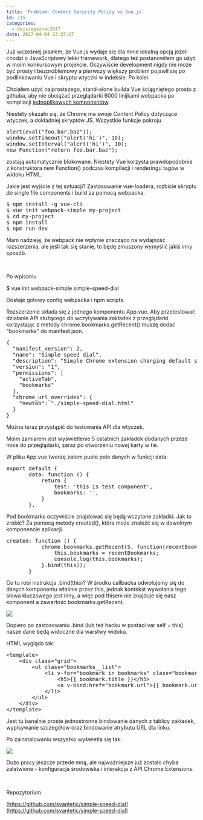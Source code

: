 ```yaml
---
title: 'Problem: Content Security Policy vs Vue.js'
id: 215
categories:
  - dajsiepoznac2017
date: 2017-04-04 23:37:17
---
```


Już wcześniej pisałem, że Vue.js wydaje się dla mnie idealną opcją jeżeli chodzi o JavaScriptowy lekki framework, dlatego też postanowiłem go użyć w moim konkursowym projekcie. Oczywiście development nigdy nie może być prosty i bezproblemowy a pierwszy większy problem pojawił się po podlinkowaniu Vue i skryptu wtyczki w indeksie. Po kolei.

Chciałem użyć najprostszego, stand-alone builda Vue ściągniętego prosto z githuba, aby nie obciążać przeglądarki 6000 linijkami webpacka po kompilacji [jednoplikowych komponentów](http://arkadiuszm.pl/2017/03/sfc-w-vuejs-na-przykladzie-listy-zadan/).

Niestety okazało się, że Chrome ma swoje Content Policy dotyczące wtyczek, a dokładniej skryptów JS. Wszystkie funkcje pokroju
<pre class="EnlighterJSRAW" data-enlighter-language="js">alert(eval("foo.bar.baz"));
window.setTimeout("alert('hi')", 10);
window.setInterval("alert('hi')", 10);
new Function("return foo.bar.baz");</pre>
zostają automatycznie blokowane. Niestety Vue korzysta prawdopodobnie z konstruktora new Function() podczas kompilacji i renderingu tagów w widoku HTML.

Jakie jest wyjście z tej sytuacji? Zastosowanie vue-loadera, rozbicie skryptu do single file components i build za pomocą webpacka.
<pre class="EnlighterJSRAW" data-enlighter-language="shell">$ npm install -g vue-cli
$ vue init webpack-simple my-project
$ cd my-project
$ npm install
$ npm run dev</pre>
Mam nadzieję, że webpack nie wpłynie znacząco na wydajność rozszerzenia, ale jeśli tak się stanie, to będę zmuszony wymyślić jakiś inny sposób.

&nbsp;

Po wpisaniu

$ vue init webpack-simple simple-speed-dial

Dostaje gotowy config webpacka i npm scripts.

Rozszerzenie składa się z jednego komponentu App.vue. Aby przetestować działanie API służącego do wczytywania zakładek z przeglądarki korzystając z metody chrome.bookmarks.getRecent() muszę dodać "bookmarks" do manifest.json.
<pre class="EnlighterJSRAW" data-enlighter-language="json" data-enlighter-highlight="8">{
  "manifest_version": 2,
  "name": "Simple speed dial",
  "description": "Simple Chrome extension changing default speed dial into something more awesome.",
  "version": "1",
  "permissions": [
    "activeTab",
    "bookmarks"
  ],
  "chrome_url_overrides": {
    "newtab": "./simple-speed-dial.html"
  }
}</pre>
Można teraz przystąpić do testowania API dla wtyczek.

Moim zamiarem jest wyświetlenie 5 ostatnich zakładek dodanych przeze mnie do przeglądarki, zaraz po otworzeniu nowej karty w tle.

W pliku App.vue tworzę zatem puste pole danych w funkcji data:
<pre class="EnlighterJSRAW" data-enlighter-language="null">export default {
       data: function () {
           return {
               test: 'this is test component',
               bookmarks: '',
           }
       },</pre>
Pod bookmarks oczywiście znajdować się będą wczytane zakładki. Jak to zrobić? Za pomocą metody created(), która może znaleźć się w dowolnym komponencie aplikacji.
<pre class="EnlighterJSRAW" data-enlighter-language="null">created: function () {
           chrome.bookmarks.getRecent(5, function(recentBookmarks) {
               this.bookmarks = recentBookmarks;
               console.log(this.bookmarks);
           }.bind(this));
       }</pre>
Co tu robi instrukcja .bind(this)? W środku callbacka odwołujemy się do danych komponentu właśnie przez this, jednak kontekst wywołania tego słowa kluczowego jest inny, a więc pod thisem nie znajduje się nasz komponent a zawartość bookmarks.getRecent.

![](http://arkadiuszm.pl/wp-content/uploads/2017/04/this.png)

Dopiero po zastosowaniu .bind (lub też hacku w postaci var self = this) nasze dane będą widoczne dla warstwy widoku.

HTML wygląda tak:
<pre class="EnlighterJSRAW" data-enlighter-language="html">&lt;template&gt;
    &lt;div class="grid"&gt;
        &lt;ul class="bookmarks__list"&gt;
            &lt;li v-for="bookmark in bookmarks" class="bookmarks__element"&gt;
                &lt;h5&gt;{{ bookmark.title }}&lt;/h5&gt;
                &lt;a v-bind:href="bookmark.url"&gt;{{ bookmark.url }}&lt;/a&gt;
            &lt;/li&gt;
        &lt;/ul&gt;
    &lt;/div&gt;
&lt;/template&gt;</pre>
Jest tu banalnie proste jednostronne bindowanie danych z tablicy zakładek, wypisywanie szczegółow oraz bindowanie atrybutu URL dla linku.

Po zainstalowaniu wszystko wyświetla się tak:

![](http://arkadiuszm.pl/wp-content/uploads/2017/04/front-preview-294x300.png)

Dużo pracy jeszcze przede mną, ale najważniejsze już zostało chyba załatwione - konfiguracja środowiska i interakcja z API Chrome Extensions.

&nbsp;

Repozytorium

[https://github.com/svantetic/simple-speed-dial](https://github.com/svantetic/simple-speed-dial)